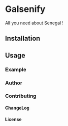 # Galsenify

All you need about Senegal !

## Installation

## Usage

### Example

### Author

### Contributing

#### ChangeLog

#### License
